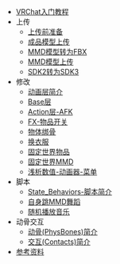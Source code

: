 * [VRChat入门教程](/VRChat/)
* 上传
    * [上传前准备](/VRChat/Upload/Prepare.md)
    * [成品模型上传](/VRChat/Upload/Upload.md)
    * [MMD模型转为FBX](/VRChat/Upload/mmd_to_fbx.md)
    * [MMD模型上传](/VRChat/Upload/mmd_upload.md)
    * [SDK2转为SDK3](/VRChat/Upload/sdk2_to_sdk3.md)
* 修改
    * [动画层简介](/VRChat/editing/Playable_Layers.md)
    * [Base层](/VRChat/editing/Base.md)
    * [Action层-AFK](/VRChat/editing/)
    * [FX-物品开关](/VRChat/editing/)
    * [物体绑骨](/VRChat/editing/)
    * [换衣服](/VRChat/editing/)
    * [固定世界物品](/VRChat/editing/)
    * [固定世界MMD](/VRChat/editing/)
    * [浅析数值-动画器-菜单](/VRChat/editing/)
* 脚本
    * [State_Behaviors-脚本简介](/VRChat/script/State_Behaviors.md)
    * [自身跳MMD舞蹈](/VRChat/script/)
    * [随机播放音乐](/VRChat/script/)
* 动骨交互
    * [动骨(PhysBones)简介](/VRChat/dynamics/PhysBones.md)
    * [交互(Contacts)简介](/VRChat/dynamics/Contacts.md)
* [参考资料](/VRChar/References.md)